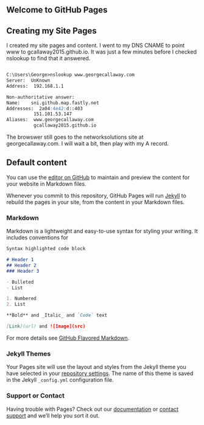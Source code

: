 ## Welcome to GitHub Pages

## Creating my Site Pages

I created my site pages and content. I went to my DNS CNAME to point www to gcallaway2015.github.io. It was just a few minutes before I checked nslookup to find that it answered.

```markdown

C:\Users\George>nslookup www.georgecallaway.com
Server:  UnKnown
Address:  192.168.1.1

Non-authoritative answer:
Name:    sni.github.map.fastly.net
Addresses:  2a04:4e42:d::403
          151.101.53.147
Aliases:  www.georgecallaway.com
          gcallaway2015.github.io
```

The browswer still goes to the networksolutions site at georgecallaway.com. I will wait a bit, then play with my A record.

## Default content

You can use the [editor on GitHub](https://github.com/gcallaway2015/gcallaway2015.github.io/edit/master/README.md) to maintain and preview the content for your website in Markdown files.

Whenever you commit to this repository, GitHub Pages will run [Jekyll](https://jekyllrb.com/) to rebuild the pages in your site, from the content in your Markdown files.

### Markdown

Markdown is a lightweight and easy-to-use syntax for styling your writing. It includes conventions for

```markdown
Syntax highlighted code block

# Header 1
## Header 2
### Header 3

- Bulleted
- List

1. Numbered
2. List

**Bold** and _Italic_ and `Code` text

[Link](url) and ![Image](src)
```

For more details see [GitHub Flavored Markdown](https://guides.github.com/features/mastering-markdown/).

### Jekyll Themes

Your Pages site will use the layout and styles from the Jekyll theme you have selected in your [repository settings](https://github.com/gcallaway2015/gcallaway2015.github.io/settings). The name of this theme is saved in the Jekyll `_config.yml` configuration file.

### Support or Contact

Having trouble with Pages? Check out our [documentation](https://help.github.com/categories/github-pages-basics/) or [contact support](https://github.com/contact) and we’ll help you sort it out.
